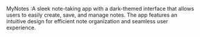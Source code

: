 MyNotes :A sleek note-taking app with a dark-themed interface that allows users to easily create, save, and manage notes. The app features an intuitive design for efficient note organization and seamless user experience.
